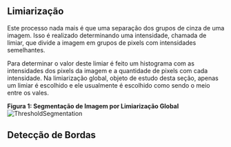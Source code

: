 ## Limiarização
Este processo nada mais é que uma separação dos grupos de cinza de uma imagem. Isso é realizado determinando uma intensidade, chamada de limiar, que divide a imagem em grupos de pixels com intensidades semelhantes.

Para determinar o valor deste limiar é feito um histograma com as intensidades dos pixels da imagem e a quantidade de pixels com cada intensidade. Na limiarização global, objeto de estudo desta seção, apenas um limiar é escolhido e ele usualmente é escolhido como sendo o meio entre os vales.

**Figura 1: Segmentação de Imagem por Limiarização Global**
![ThresholdSegmentation](https://scipy-lectures.org/_images/sphx_glr_plot_threshold_001.png)

## Detecção de Bordas
